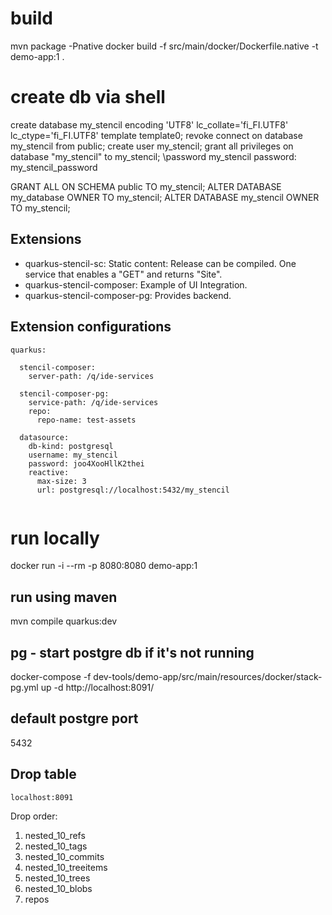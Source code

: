 # build
mvn package -Pnative
docker build -f src/main/docker/Dockerfile.native -t demo-app:1 .

# create db via shell
create database my_stencil encoding 'UTF8' lc_collate='fi_FI.UTF8' lc_ctype='fi_FI.UTF8' template template0;
revoke connect on database my_stencil from public;
create user my_stencil;
grant all privileges on database "my_stencil" to my_stencil;
\password my_stencil
password: my_stencil_password


GRANT ALL ON SCHEMA public TO my_stencil;
ALTER DATABASE my_database OWNER TO my_stencil;
ALTER DATABASE my_stencil OWNER TO my_stencil;


## Extensions

* quarkus-stencil-sc: Static content: Release can be compiled. One service that enables a "GET" and returns "Site".
* quarkus-stencil-composer: Example of UI Integration. 
* quarkus-stencil-composer-pg: Provides backend.

## Extension configurations

```
quarkus:

  stencil-composer:
    server-path: /q/ide-services

  stencil-composer-pg:
    service-path: /q/ide-services
    repo:
      repo-name: test-assets

  datasource:
    db-kind: postgresql 
    username: my_stencil
    password: joo4XooHllK2thei
    reactive:
      max-size: 3
      url: postgresql://localhost:5432/my_stencil
    
```


# run locally
docker run -i --rm -p 8080:8080 demo-app:1
## run using maven
mvn compile quarkus:dev

## pg - start postgre db if it's not running
docker-compose -f dev-tools/demo-app/src/main/resources/docker/stack-pg.yml up -d
http://localhost:8091/


## default postgre port
5432

## Drop table 

 `localhost:8091`  
 
 Drop order:
 
 1. nested_10_refs
 2. nested_10_tags
 3. nested_10_commits
 4. nested_10_treeitems
 5. nested_10_trees
 6. nested_10_blobs
 7. repos


